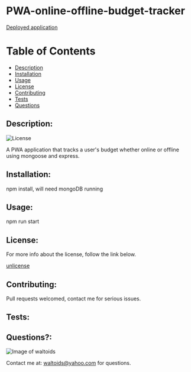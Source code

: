 # PWA-online-offline-budget-tracker

[Deployed application](https://pwa-online-offline-budget.herokuapp.com/)
# Table of Contents
- [Description](#description)
- [Installation](#installation)
- [Usage](#usage)
- [License](#license)
- [Contributing](#contributing)
- [Tests](#tests)
- [Questions](#questions)

## Description:
![License](https://img.shields.io/badge/License-unlicense-brightgreen.svg)

A PWA application that tracks a user's budget whether online or offline using mongoose and express.

## Installation:
npm install, will need mongoDB running

## Usage:
npm run start

## License:

For more info about the license, follow the link below.

[unlicense](https://opensource.org/licenses/unlicense)

## Contributing:
Pull requests welcomed, contact me for serious issues.

## Tests:


## Questions?:

![Image of waltoids](https://avatars.githubusercontent.com/waltoids)

Contact me at: waltoids@yahoo.com for questions.